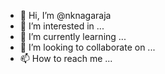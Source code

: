 - 👋 Hi, I’m @nknagaraja
- 👀 I’m interested in ...
- 🌱 I’m currently learning ...
- 💞️ I’m looking to collaborate on ...
- 📫 How to reach me ...

<!---
nknagaraja/nknagaraja is a ✨ special ✨ repository because its `README.md` (this file) appears on your GitHub profile.
You can click the Preview link to take a look at your changes.
--->
